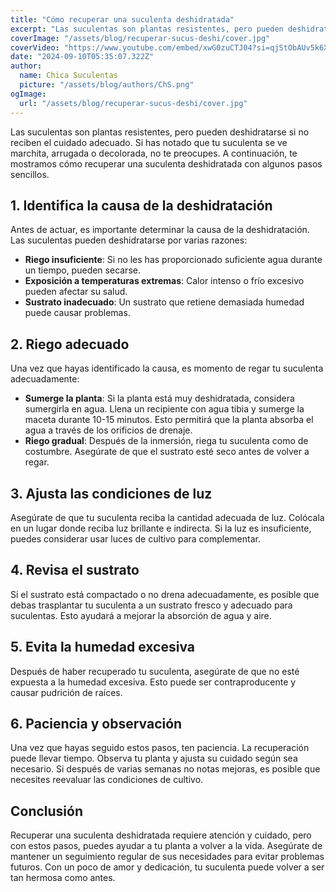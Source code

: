 ```yaml
---
title: "Cómo recuperar una suculenta deshidratada"
excerpt: "Las suculentas son plantas resistentes, pero pueden deshidratarse si no reciben el cuidado adecuado. Si has notado que tu suculenta se ve marchita, arrugada o decolorada, no te preocupes."
coverImage: "/assets/blog/recuperar-sucus-deshi/cover.jpg"
coverVideo: "https://www.youtube.com/embed/xwG0zuCTJ04?si=qjStObAUv5k6XPPI"
date: "2024-09-10T05:35:07.322Z"
author:
  name: Chica Suculentas
  picture: "/assets/blog/authors/ChS.png"
ogImage:
  url: "/assets/blog/recuperar-sucus-deshi/cover.jpg"
---
```


Las suculentas son plantas resistentes, pero pueden deshidratarse si no reciben el cuidado adecuado. Si has notado que tu suculenta se ve marchita, arrugada o decolorada, no te preocupes. A continuación, te mostramos cómo recuperar una suculenta deshidratada con algunos pasos sencillos.

## 1. Identifica la causa de la deshidratación

Antes de actuar, es importante determinar la causa de la deshidratación. Las suculentas pueden deshidratarse por varias razones:

- **Riego insuficiente**: Si no les has proporcionado suficiente agua durante un tiempo, pueden secarse.
- **Exposición a temperaturas extremas**: Calor intenso o frío excesivo pueden afectar su salud.
- **Sustrato inadecuado**: Un sustrato que retiene demasiada humedad puede causar problemas.

## 2. Riego adecuado

Una vez que hayas identificado la causa, es momento de regar tu suculenta adecuadamente:

- **Sumerge la planta**: Si la planta está muy deshidratada, considera sumergirla en agua. Llena un recipiente con agua tibia y sumerge la maceta durante 10-15 minutos. Esto permitirá que la planta absorba el agua a través de los orificios de drenaje.
- **Riego gradual**: Después de la inmersión, riega tu suculenta como de costumbre. Asegúrate de que el sustrato esté seco antes de volver a regar.

## 3. Ajusta las condiciones de luz

Asegúrate de que tu suculenta reciba la cantidad adecuada de luz. Colócala en un lugar donde reciba luz brillante e indirecta. Si la luz es insuficiente, puedes considerar usar luces de cultivo para complementar.

## 4. Revisa el sustrato

Si el sustrato está compactado o no drena adecuadamente, es posible que debas trasplantar tu suculenta a un sustrato fresco y adecuado para suculentas. Esto ayudará a mejorar la absorción de agua y aire.

## 5. Evita la humedad excesiva

Después de haber recuperado tu suculenta, asegúrate de que no esté expuesta a la humedad excesiva. Esto puede ser contraproducente y causar pudrición de raíces.

## 6. Paciencia y observación

Una vez que hayas seguido estos pasos, ten paciencia. La recuperación puede llevar tiempo. Observa tu planta y ajusta su cuidado según sea necesario. Si después de varias semanas no notas mejoras, es posible que necesites reevaluar las condiciones de cultivo.

## Conclusión

Recuperar una suculenta deshidratada requiere atención y cuidado, pero con estos pasos, puedes ayudar a tu planta a volver a la vida. Asegúrate de mantener un seguimiento regular de sus necesidades para evitar problemas futuros. Con un poco de amor y dedicación, tu suculenta puede volver a ser tan hermosa como antes.